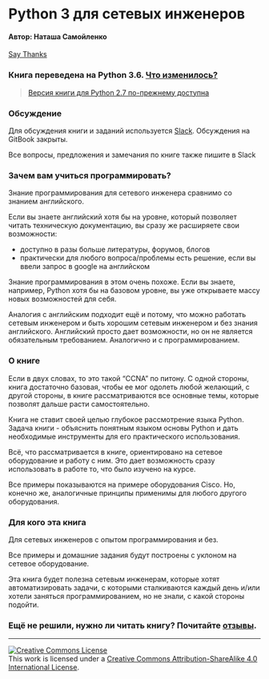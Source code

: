 # Python 3 для сетевых инженеров

#### Автор: Наташа Самойленко

[Say Thanks](https://saythanks.io/to/natenka)

### Книга переведена на Python 3.6. [Что изменилось?](https://natenka.github.io/pyneng/pyneng-book-updated-to-python-3.6/)

> [Версия книги для Python 2.7 по-прежнему доступна](https://natenka.gitbooks.io/pyneng/content/v/python2.7/)

### Обсуждение

Для обсуждения книги и заданий используется [Slack](https://pyneng-slack.herokuapp.com/). Обсуждения на GitBook закрыты.

Все вопросы, предложения и замечания по книге также пишите в Slack


### Зачем вам учиться программировать?

Знание программирования для сетевого инженера сравнимо со знанием английского.

Если вы знаете английский хотя бы на уровне, который позволяет читать техническую документацию, вы сразу же расширяете свои возможности:
* доступно в разы больше литературы, форумов, блогов
* практически для любого вопроса/проблемы есть решение, если вы ввели запрос в google на английском

Знание программирования в этом очень похоже. Если вы знаете, например, Python хотя бы на базовом уровне, вы уже открываете массу новых возможностей для себя.

Аналогия с английским подходит ещё и потому, что можно работать сетевым инженером и быть хорошим сетевым инженером и без знания английского. Английский просто дает возможности, но он не является обязательным требованием. Аналогично и с программированием.

### О книге

Если в двух словах, то это такой “CCNA” по питону.
С одной стороны, книга достаточно базовая, чтобы ее мог одолеть любой желающий, с другой стороны, в книге рассматриваются все основные темы, которые позволят дальше расти самостоятельно.

Книга не ставит своей целью глубокое рассмотрение языка Python.
Задача книги - объяснить понятным языком основы Python и дать необходимые инструменты для его практического использования.

Всё, что рассматривается в книге, ориентировано на сетевое оборудование и работу с ним.
Это дает возможность сразу использовать в работе то, что было изучено на курсе.

Все примеры показываются на примере оборудования Cisco. Но, конечно же,
аналогичные принципы применимы для любого другого оборудования.


### Для кого эта книга

Для сетевых инженеров с опытом программирования и без. 

Все примеры и домашние задания будут построены с уклоном на сетевое оборудование.

Эта книга будет полезна сетевым инженерам, которые хотят автоматизировать задачи, с которыми сталкиваются каждый день и/или хотели заняться программированием, но не знали, с какой стороны подойти.

### Ещё не решили, нужно ли читать книгу? Почитайте [отзывы](testimonials.md).

-----
<a rel="license" href="http://creativecommons.org/licenses/by-sa/4.0/"><img alt="Creative Commons License" style="border-width:0" src="https://i.creativecommons.org/l/by-sa/4.0/88x31.png" /></a><br />This work is licensed under a <a rel="license" href="http://creativecommons.org/licenses/by-sa/4.0/">Creative Commons Attribution-ShareAlike 4.0 International License</a>.
